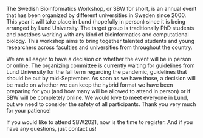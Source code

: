 The Swedish Bioinformatics Workshop, or SBW for short, is an annual event that has been organized by different universities in Sweden since 2000. This year it will take place in Lund (hopefully in person) since it is being arranged by Lund University. The target group is traditionally PhD students and postdocs working with any kind of bioinformatics and computational biology. This workshop aims to bring together talented students and young researchers across faculties and universities from throughout the country.

We are all eager to have a decision on whether the event will be in person or online. The organizing committee is currently waiting for guidelines from Lund University for the fall term regarding the pandemic, guidelines that should be out by mid-September. As soon as we have those, a decision will be made on whether we can keep the hybrid format we have been preparing for you (and how many will be allowed to attend in person) or if SBW will be completely online. We would love to meet everyone in Lund, but we need to consider the safety of all participants. Thank you very much for your patience!

If you would like to attend SBW2021, now is the time to register. And if you have any questions, just contact us!
